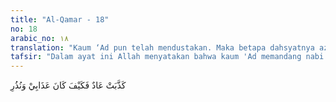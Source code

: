 ```yaml
---
title: "Al-Qamar - 18"
no: 18
arabic_no: ١٨
translation: "Kaum ‘Ad pun telah mendustakan. Maka betapa dahsyatnya azab-Ku dan peringatan-Ku! "
tafsir: "Dalam ayat ini Allah menyatakan bahwa kaum 'Ad memandang nabi mereka dan risalah yang ia bawa untuk mereka adalah bohong. Kepada kaum yang mendustakan para rasul itu Allah telah menyampaikan peringatan dan menurunkan azab yang sangat dahsyat. Hal tersebut hendaknya dijadikan iktibar oleh orang-orang yang datang kemudian."
---
```


كَذَّبَتْ عَادٌ فَكَيْفَ كَانَ عَذَابِيْ وَنُذُرِ 
